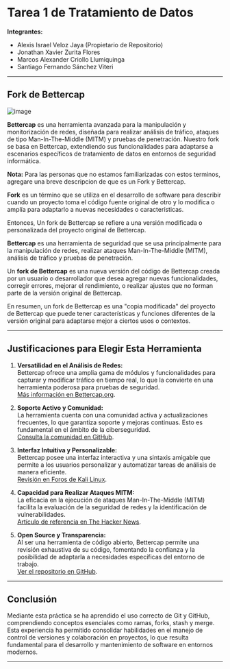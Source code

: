 # Tarea 1 de Tratamiento de Datos

**Integrantes:**  
- Alexis Israel Veloz Jaya (Propietario de Repositorio)  
- Jonathan Xavier Zurita Flores
- Marcos Alexander Criollo Llumiquinga 
- Santiago Fernando Sánchez Viteri
---

## Fork de Bettercap
![image](https://github.com/user-attachments/assets/f1dc21e6-08d9-48f7-9670-7e4750983da6)

**Bettercap** es una herramienta avanzada para la manipulación y monitorización de redes, diseñada para realizar análisis de tráfico, ataques de tipo Man-In-The-Middle (MITM) y pruebas de penetración. Nuestro fork se basa en Bettercap, extendiendo sus funcionalidades para adaptarse a escenarios específicos de tratamiento de datos en entornos de seguridad informática.

**Nota:** Para las personas que no estamos familiarizadas con estos terminos, agregare una breve descripcion de que es un Fork y Bettercap.

**Fork** es un término que se utiliza en el desarrollo de software para describir cuando un proyecto toma el código fuente original de otro y lo modifica o amplía para adaptarlo a nuevas necesidades o características.

Entonces, Un fork de Bettercap se refiere a una versión modificada o personalizada del proyecto original de Bettercap. 

**Bettercap** es una herramienta de seguridad que se usa principalmente para la manipulación de redes, realizar ataques Man-In-The-Middle (MITM), análisis de tráfico y pruebas de penetración.

Un **fork de Bettercap** es una nueva versión del código de Bettercap creada por un usuario o desarrollador que desea agregar nuevas funcionalidades, corregir errores, mejorar el rendimiento, o realizar ajustes que no forman parte de la versión original de Bettercap.

En resumen, un fork de Bettercap es una "copia modificada" del proyecto de Bettercap que puede tener características y funciones diferentes de la versión original para adaptarse mejor a ciertos usos o contextos.


---

## Justificaciones para Elegir Esta Herramienta

1. **Versatilidad en el Análisis de Redes:**  
   Bettercap ofrece una amplia gama de módulos y funcionalidades para capturar y modificar tráfico en tiempo real, lo que la convierte en una herramienta poderosa para pruebas de seguridad.  
   [Más información en Bettercap.org](https://www.bettercap.org/).

2. **Soporte Activo y Comunidad:**  
   La herramienta cuenta con una comunidad activa y actualizaciones frecuentes, lo que garantiza soporte y mejoras continuas. Esto es fundamental en el ámbito de la ciberseguridad.  
   [Consulta la comunidad en GitHub](https://github.com/bettercap/bettercap).

3. **Interfaz Intuitiva y Personalizable:**  
   Bettercap posee una interfaz interactiva y una sintaxis amigable que permite a los usuarios personalizar y automatizar tareas de análisis de manera eficiente.  
   [Revisión en Foros de Kali Linux](https://forums.kali.org/).

4. **Capacidad para Realizar Ataques MITM:**  
   La eficacia en la ejecución de ataques Man-In-The-Middle (MITM) facilita la evaluación de la seguridad de redes y la identificación de vulnerabilidades.  
   [Artículo de referencia en The Hacker News](https://thehackernews.com/).

5. **Open Source y Transparencia:**  
   Al ser una herramienta de código abierto, Bettercap permite una revisión exhaustiva de su código, fomentando la confianza y la posibilidad de adaptarla a necesidades específicas del entorno de trabajo.  
   [Ver el repositorio en GitHub](https://github.com/bettercap/bettercap).

---
## Conclusión

Mediante esta práctica se ha aprendido el uso correcto de Git y GitHub, comprendiendo conceptos esenciales como ramas, forks, stash y merge. Esta experiencia ha permitido consolidar habilidades en el manejo de control de versiones y colaboración en proyectos, lo que resulta fundamental para el desarrollo y mantenimiento de software en entornos modernos.

---



